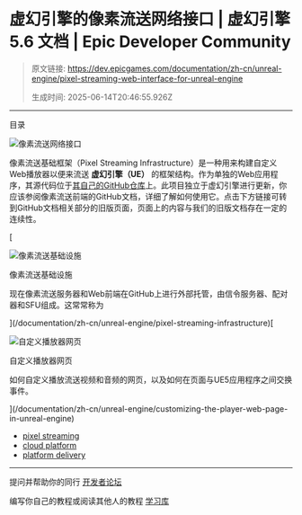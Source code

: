 # 虚幻引擎的像素流送网络接口 | 虚幻引擎 5.6 文档 | Epic Developer Community

> 原文链接: https://dev.epicgames.com/documentation/zh-cn/unreal-engine/pixel-streaming-web-interface-for-unreal-engine
> 
> 生成时间: 2025-06-14T20:46:55.926Z

---

目录

![像素流送网络接口](https://dev.epicgames.com/community/api/documentation/image/b554537e-3c8b-42e3-a870-cfaf91ac7256?resizing_type=fill&width=1920&height=335)

像素流送基础框架（Pixel Streaming Infrastructure）是一种用来构建自定义Web播放器以便来流送 **虚幻引擎（UE）** 的框架结构。作为单独的Web应用程序，其源代码位于[其自己的GitHub仓库](https://github.com/EpicGamesExt/PixelStreamingInfrastructure)上。此项目独立于虚幻引擎进行更新，你应该参阅像素流送前端的GitHub文档，详细了解如何使用它。点击下方链接可转到GitHub文档相关部分的旧版页面，页面上的内容与我们的旧版文档存在一定的连续性。

[

![像素流送基础设施](https://d1iv7db44yhgxn.cloudfront.net/documentation/images/2e584316-c7e6-4ad7-b1f0-d5fe614275b3/infrastructurebanner.png)

像素流送基础设施

现在像素流送服务器和Web前端在GitHub上进行外部托管，由信令服务器、配对器和SFU组成。这常常称为





](/documentation/zh-cn/unreal-engine/pixel-streaming-infrastructure)[

![自定义播放器网页](https://d1iv7db44yhgxn.cloudfront.net/documentation/images/7d00ce91-280b-4241-aae1-04d3644cdab7/pixelstreaming-custom-topic.png)

自定义播放器网页

如何自定义播放流送视频和音频的网页，以及如何在页面与UE5应用程序之间交换事件。





](/documentation/zh-cn/unreal-engine/customizing-the-player-web-page-in-unreal-engine)

-   [pixel streaming](https://dev.epicgames.com/community/search?query=pixel%20streaming)
-   [cloud platform](https://dev.epicgames.com/community/search?query=cloud%20platform)
-   [platform delivery](https://dev.epicgames.com/community/search?query=platform%20delivery)

* * *

提问并帮助你的同行 [开发者论坛](https://forums.unrealengine.com/categories?tag=unreal-engine)

编写你自己的教程或阅读其他人的教程 [学习库](https://dev.epicgames.com/community/unreal-engine/learning)